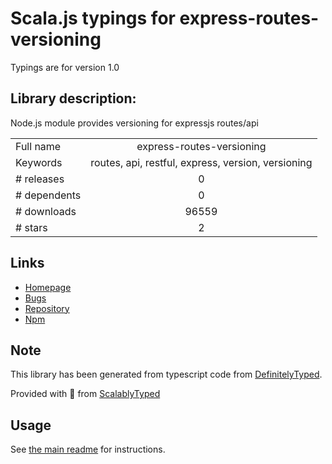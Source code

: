 
# Scala.js typings for express-routes-versioning

Typings are for version 1.0

## Library description:
Node.js module provides versioning for expressjs routes/api

|                    |                 |
| ------------------ | :-------------: |
| Full name          | express-routes-versioning |
| Keywords           | routes, api, restful, express, version, versioning |
| # releases         | 0 |
| # dependents       | 0 |
| # downloads        | 96559 |
| # stars            | 2 |

## Links
- [Homepage](https://github.com/Prasanna-sr/express-routes-versioning)
- [Bugs](https://github.com/Prasanna-sr/express-routes-versioning/issues)
- [Repository](https://github.com/Prasanna-sr/express-routes-versioning)
- [Npm](https://www.npmjs.com/package/express-routes-versioning)
    


## Note
This library has been generated from typescript code from [DefinitelyTyped](https://definitelytyped.org).

Provided with :purple_heart: from [ScalablyTyped](https://github.com/oyvindberg/ScalablyTyped)

## Usage
See [the main readme](../../readme.md) for instructions.


